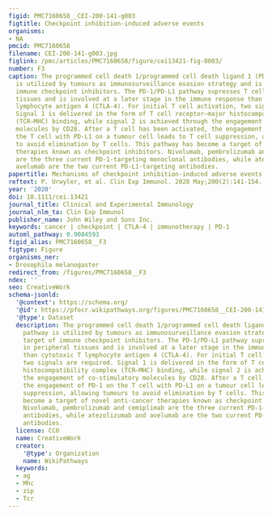 ```yaml
---
figid: PMC7160658__CEI-200-141-g003
figtitle: Checkpoint inhibition‐induced adverse events
organisms:
- NA
pmcid: PMC7160658
filename: CEI-200-141-g003.jpg
figlink: /pmc/articles/PMC7160658/figure/cei13421-fig-0003/
number: F3
caption: The programmed cell death 1/programmed cell death ligand 1 (PD‐1/PD‐L1) pathway
  is utilized by tumours as immunosurveillance evasion strategy and is a target of
  immune checkpoint inhibitors. The PD‐1/PD‐L1 pathway supresses T cells in peripheral
  tissues and is involved at a later stage in the immune response than cytotoxic T
  lymphocyte antigen 4 (CTLA‐4). For initial T cell activation, two signals are required.
  Signal 1 is delivered in the form of T cell receptor–major histocompatibility complex
  (TCR–MHC) binding, while signal 2 is achieved through the engagement of co‐stimulatory
  molecules by CD28. After a T cell has been activated, the engagement of PD‐1 on
  the T cell with PD‐L1 on a tumour cell leads to T cell suppression, allowing tumours
  to avoid elimination by T cells. This pathway has become a target of novel anti‐cancer
  therapies known as checkpoint inhibitors. Nivolumab, pembrolizumab and cemiplimab
  are the three current PD‐1‐targeting monoclonal antibodies, while atezolizumab and
  avelumab are the two current PD‐L1‐targeting antibodies.
papertitle: Mechanisms of checkpoint inhibition‐induced adverse events.
reftext: P. Urwyler, et al. Clin Exp Immunol. 2020 May;200(2):141-154.
year: '2020'
doi: 10.1111/cei.13421
journal_title: Clinical and Experimental Immunology
journal_nlm_ta: Clin Exp Immunol
publisher_name: John Wiley and Sons Inc.
keywords: cancer | checkpoint | CTLA‐4 | immunotherapy | PD‐1
automl_pathway: 0.9084593
figid_alias: PMC7160658__F3
figtype: Figure
organisms_ner:
- Drosophila melanogaster
redirect_from: /figures/PMC7160658__F3
ndex: ''
seo: CreativeWork
schema-jsonld:
  '@context': https://schema.org/
  '@id': https://pfocr.wikipathways.org/figures/PMC7160658__CEI-200-141-g003.html
  '@type': Dataset
  description: The programmed cell death 1/programmed cell death ligand 1 (PD‐1/PD‐L1)
    pathway is utilized by tumours as immunosurveillance evasion strategy and is a
    target of immune checkpoint inhibitors. The PD‐1/PD‐L1 pathway supresses T cells
    in peripheral tissues and is involved at a later stage in the immune response
    than cytotoxic T lymphocyte antigen 4 (CTLA‐4). For initial T cell activation,
    two signals are required. Signal 1 is delivered in the form of T cell receptor–major
    histocompatibility complex (TCR–MHC) binding, while signal 2 is achieved through
    the engagement of co‐stimulatory molecules by CD28. After a T cell has been activated,
    the engagement of PD‐1 on the T cell with PD‐L1 on a tumour cell leads to T cell
    suppression, allowing tumours to avoid elimination by T cells. This pathway has
    become a target of novel anti‐cancer therapies known as checkpoint inhibitors.
    Nivolumab, pembrolizumab and cemiplimab are the three current PD‐1‐targeting monoclonal
    antibodies, while atezolizumab and avelumab are the two current PD‐L1‐targeting
    antibodies.
  license: CC0
  name: CreativeWork
  creator:
    '@type': Organization
    name: WikiPathways
  keywords:
  - ag
  - Mhc
  - zip
  - Tcr
---
```

